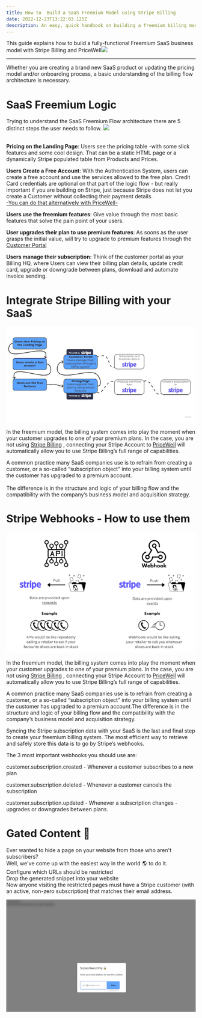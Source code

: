 ```yaml
---
title: How to  Build a SaaS Freemium Model using Stripe Billing
date: 2022-12-23T13:22:03.125Z
description: An easy, quick handbook on building a freemium billing model for you business
---
```

This guide explains how to build a fully-functional Freemium SaaS business model with Stripe Billing and PriceWell![](https://lh3.googleusercontent.com/zVZnboR0yFdcIGtCxrx1-EhCr5FPJIxg7X_yQqfI_Y99JDgV8UUgI2Ier6kRylXt82K7g61lbCGMUhoV8DvYmEd_7pBBGNYB4D6aKO0rKN_ojLYklgs2YcNBvcm5ZPwjRReB0DbozUOta5mA-vGUxKleAzi3tnHEM_HmdRNO9fL5L3ocT0oeta1-nYa9)

<!--EndFragment-->

- - -

<!--StartFragment-->

Whether you are creating a brand new SaaS product or updating the pricing model and/or onboarding process, a basic understanding of the billing flow architecture is necessary.

# SaaS Freemium Logic

Trying to understand the SaaS Freemium Flow architecture there are 5 distinct steps the user needs to follow. ![](https://lh6.googleusercontent.com/lbmZa1OkYCWC8YqHTSPfCDMpNF25yZcdDydykjcCpDFMhsPY2ofvqcgXAS3Oah9_OQiYqtxg-6p2kmtuukymCa3dRlu8u3euYo5h0tW4PwZ7iqyIsMHUccORNHJ3zvdhel1VI47ZJS0mrJ10RekZ9sh5HCbkOr7cPqJ3_a-Ed4O9qRWiAI84kN2mjO6I)

\
**Pricing on the Landing Page**: Users see the pricing table -with some slick features and some cool design. That can be a static HTML page or a dynamically Stripe populated table from Products and Prices.

**Users Create a Free Account**: With the Authentication System, users can create a free account and use the services allowed to the free plan. Credit Card credentials are optional on that part of the logic flow - but really important if you are building on Stripe, just because Stripe does not let you create a Customer without collecting their payment details.\
[\-You can do that alternatively with PriceWell-](https://headwayapp.co/pricewell-changelog)

**Users use the freemium features**: Give value through the most basic features that solve the pain point of your users.

**User upgrades their plan to use premium features**: As soons as the user grasps the initial value, will try to upgrade to premium features through the [Customer Portal](https://www.pricewell.io/customer-portal/)

**Users manage their subscription:** Think of the customer portal as your Billing HQ, where Users can view their billing plan details, update credit card, upgrade or downgrade between plans, download and automate invoice sending.

# Integrate Stripe Billing with your SaaS

![The logic flow customers subscribe and manage their payments through a billing portal](/img/arrows.jpg "Billing Logic Flow in Freemium")

In the freemium model, the billing system comes into play the moment when your customer upgrades to one of your premium plans. In the case, you are not using [Stripe Billing](https://stripe.com/en-fr/billing) , connecting your Stripe Account to [PriceWell](https://www.pricewell.io/) will automatically allow you to use Stripe Billing’s full range of capabilities. 

A common practice many SaaS companies use is to refrain from creating a customer, or a so-called “subscription object” into your billing system until the customer has upgraded to a premium account.\
\
The difference is in the structure and logic of your billing flow and the compatibility with the company’s business model and acquisition strategy. 



# **Stripe Webhooks - How to use them**

![The differences between webhooks and APIs with a nice analogy](/img/webhooks.png "Webhooks vs. APIs")

In the freemium model, the billing system comes into play the moment when your customer upgrades to one of your premium plans. In the case, you are not using [Stripe Billing](https://stripe.com/en-fr/billing) , connecting your Stripe Account to [PriceWell](https://www.pricewell.io/) will automatically allow you to use Stripe Billing’s full range of capabilities. 

A common practice many SaaS companies use is to refrain from creating a customer, or a so-called “subscription object” into your billing system until the customer has upgraded to a premium account.The difference is in the structure and logic of your billing flow and the compatibility with the company’s business model and acquisition strategy.

Syncing the Stripe subscription data with your SaaS is the last and final step to create your freemium billing system. The most efficient way to retrieve and safely store this data is to go by Stripe’s webhooks. 

The 3 most important webhooks you should use are:

customer.subscription.created - Whenever a customer subscribes to a new plan

customer.subscription.deleted - Whenever a customer cancels the subscription

customer.subscription.updated - Whenever a subscription changes - upgrades or downgrades between plans.



# Gated Content 🔐

Ever wanted to hide a page on your website from those who aren't subscribers?\
Well, we've come up with the easiest way in the world 🌎 to do it.\
Configure which URLs should be restricted\
Drop the generated snippet into your website\
Now anyone visiting the restricted pages must have a Stripe customer (with an active, non-zero subscription) that matches their email address.

![Manage Subscriptions with an easy efortless way without integrating coding](/img/gifs.gif "Subscription Management Button and Capabilities")

<!--EndFragment-->